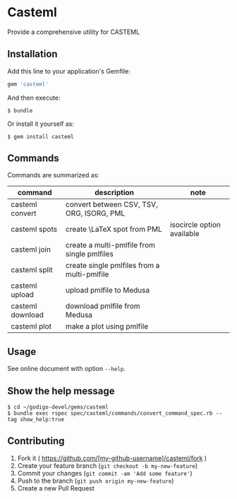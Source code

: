 # Casteml

Provide a comprehensive utility for CASTEML

## Installation

Add this line to your application's Gemfile:

```ruby
gem 'casteml'
```

And then execute:

    $ bundle

Or install it yourself as:

    $ gem install casteml

## Commands

Commands are summarized as:

| command          | description                                   | note                       |
|------------------|-----------------------------------------------|----------------------------|
| casteml convert  | convert between CSV, TSV, ORG, ISORG, PML     |                            |
| casteml spots    | create \LaTeX spot from PML                   | isocircle option available |
| casteml join     | create a multi-pmlfile from single pmlfiles   |                            |
| casteml split    | create single pmlfiles from a multi-pmlfile   |                            |
| casteml upload   | upload pmlfile to Medusa                      |                            |
| casteml download | download pmlfile from Medusa                  |                            |
| casteml plot     | make a plot using pmlfile                     |                            |

## Usage

See online document with option `--help`.

## Show the help message
    $ cd ~/godigo-devel/gems/casteml
    $ bundle exec rspec spec/casteml/commands/convert_command_spec.rb --tag show_help:true

## Contributing

1. Fork it ( https://github.com/[my-github-username]/casteml/fork )
2. Create your feature branch (`git checkout -b my-new-feature`)
3. Commit your changes (`git commit -am 'Add some feature'`)
4. Push to the branch (`git push origin my-new-feature`)
5. Create a new Pull Request